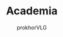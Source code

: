 ---
title: "Academia"
excerpt: "Personal transporters fill a particular kind of niche that often overlaps with local commute systems - used for travelling within neighborhoods, and sometimes between them. They are more common in some places than others, particularly in more 'ubiquitously urban' areas such as space bases - where a charging station can be found anywhere, and public transportation systems replace privately owned commute vehicles."
author: "prokhorVLG"

permalink: /codex/society/culture/academia/
layout: blank_page

page_highlight: "#3cd4eb"

page_features: [
                {
                  type: 'codexHead', init: {
                    id: 'codexHead',

                    toc: [ 
                      { title: '-', url: '-' },
                    ],
                    no_toc: true,

                    title: "Academia",
                    flavor: "",
                    flavor_url: '',

                    description: "<p class='text-left'>Transportation isn't a tough concept to grasp. Everyone needs to get from point A to point B somehow, and this is how they do it. Unfortunately, personal teleportation hasn't been perfected yet in Unturned Stones so people still rely on practical vehicles. There are three primary categories that transport devices fall under, barring <a href='#' class='infoTag common' data-info='starscrapers' data-toggle='modal' data-target='#modalInfoTag'>interplanetary spacecraft</a>, which are categorized by their range: <a href='#' class='infoTag common' data-info='personal-transport' data-toggle='modal' data-target='#modalInfoTag'>personal transport</a>, <a href='#' class='infoTag common' data-info='local-commute' data-toggle='modal' data-target='#modalInfoTag'>local commute</a>, and <a href='#' class='infoTag common' data-info='distant-travel' data-toggle='modal' data-target='#modalInfoTag'>distant travel</a>.</p>

                    <p class='text-left'>Personal transporters fill a particular kind of niche that often overlaps with local commute systems - used for travelling within neighborhoods, and sometimes between them. They are more common in some places than others, particularly in more 'ubiquitously urban' areas such as space bases - where a charging station can be found anywhere, and public transportation systems replace privately owned commute vehicles.</p>",

                    image: "/assets/images/codex/technology/personal-transport.png",
                    imageBlurb: "walking isn't scifi enough",
                    lower_clear: 'codexLowerClear', 
                  }
                },
                {
                  type: 'paddingBar', init: {
                    size: '60px',
                  }
                },
              ]
---